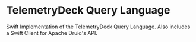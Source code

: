 # TelemetryDeck Query Language

Swift Implementation of the TelemetryDeck Query Language. Also includes a Swift Client for Apache Druid's API.
